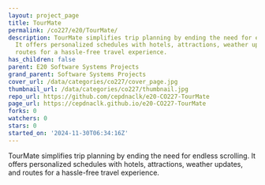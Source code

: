 ```yaml
---
layout: project_page
title: TourMate
permalink: /co227/e20/TourMate/
description: TourMate simplifies trip planning by ending the need for endless scrolling.
  It offers personalized schedules with hotels, attractions, weather updates, and
  routes for a hassle-free travel experience.
has_children: false
parent: E20 Software Systems Projects
grand_parent: Software Systems Projects
cover_url: /data/categories/co227/cover_page.jpg
thumbnail_url: /data/categories/co227/thumbnail.jpg
repo_url: https://github.com/cepdnaclk/e20-CO227-TourMate
page_url: https://cepdnaclk.github.io/e20-CO227-TourMate
forks: 0
watchers: 0
stars: 0
started_on: '2024-11-30T06:34:16Z'
---
```


TourMate simplifies trip planning by ending the need for endless scrolling. It offers personalized schedules with hotels, attractions, weather updates, and routes for a hassle-free travel experience.
